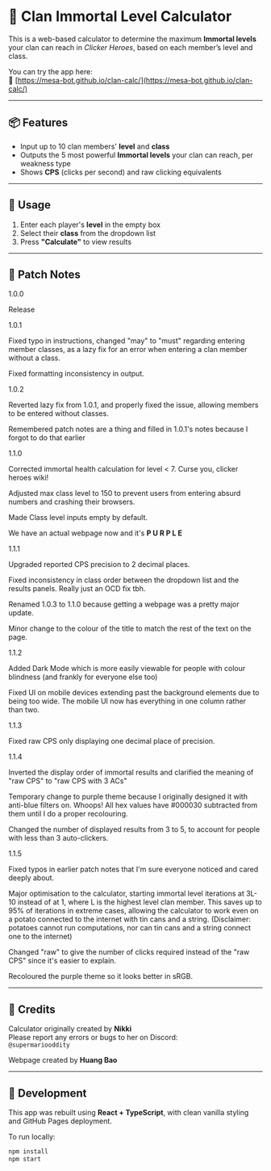 # 🧮 Clan Immortal Level Calculator

This is a web-based calculator to determine the maximum **Immortal levels** your clan can reach in *Clicker Heroes*, based on each member’s level and class.

You can try the app here:  
🔗 [https://mesa-bot.github.io/clan-calc/](https://mesa-bot.github.io/clan-calc/)

---

## 📦 Features

- Input up to 10 clan members' **level** and **class**
- Outputs the 5 most powerful **Immortal levels** your clan can reach, per weakness type
- Shows **CPS** (clicks per second) and raw clicking equivalents

---

## 🧪 Usage

1. Enter each player's **level** in the empty box
2. Select their **class** from the dropdown list
3. Press **"Calculate"** to view results

---

## 🧾 Patch Notes

1.0.0 

Release


1.0.1

Fixed typo in instructions, changed "may" to "must"
regarding entering member classes, as a lazy fix for
an error when entering a clan member without a class.

Fixed formatting inconsistency in output.


1.0.2

Reverted lazy fix from 1.0.1, and properly fixed the issue,
allowing members to be entered without classes.

Remembered patch notes are a thing and filled in 1.0.1's notes
because I forgot to do that earlier


1.1.0

Corrected immortal health calculation for level < 7. Curse you, clicker heroes wiki!

Adjusted max class level to 150 to prevent users from entering absurd numbers and crashing their browsers.

Made Class level inputs empty by default.

We have an actual webpage now and it's
**P U R P L E**

1.1.1

Upgraded reported CPS precision to 2 decimal places.

Fixed inconsistency in class order between the dropdown list and the results panels. Really just an OCD fix tbh.

Renamed 1.0.3 to 1.1.0 because getting a webpage was a pretty major update.

Minor change to the colour of the title to match the rest of the text on the page.

1.1.2

Added Dark Mode which is more easily viewable for people with colour blindness (and frankly for everyone else too)

Fixed UI on mobile devices extending past the background elements due to being too wide. The mobile UI now has everything in one column rather than two.

1.1.3

Fixed raw CPS only displaying one decimal place of precision.

1.1.4

Inverted the display order of immortal results and clarified the meaning of "raw CPS" to "raw CPS with 3 ACs"

Temporary change to purple theme because I originally designed it with anti-blue filters on. Whoops! All hex values have #000030 subtracted from them until I do a proper recolouring.

Changed the number of displayed results from 3 to 5, to account for people with less than 3 auto-clickers.

1.1.5

Fixed typos in earlier patch notes that I'm sure everyone noticed and cared deeply about.

Major optimisation to the calculator, starting immortal level iterations at 3L-10 instead of at 1, where L is the highest level clan member. This saves up to 95% of iterations in extreme cases, allowing the calculator to work even on a potato connected to the internet with tin cans and a string. (Disclaimer: potatoes cannot run computations, nor can tin cans and a string connect one to the internet)

Changed "raw" to give the number of clicks required instead of the "raw CPS" since it's easier to explain.

Recoloured the purple theme so it looks better in sRGB.

---

## 🙏 Credits

Calculator originally created by **Nikki**  
Please report any errors or bugs to her on Discord:  
`@supermariooddity`

Webpage created by **Huang Bao**

---

## 🚀 Development

This app was rebuilt using **React + TypeScript**, with clean vanilla styling and GitHub Pages deployment.

To run locally:

```bash
npm install
npm start
